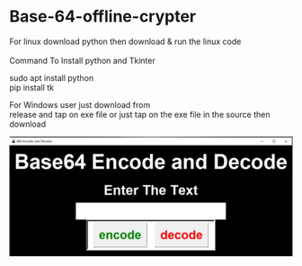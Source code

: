 # Base-64-offline-crypter

For linux download python then download & run the linux code <br>
<br>Command To Install python and Tkinter<br>

sudo apt install python <br>
pip install tk

For Windows user just download from  
 release and tap on exe file or just tap on the exe file in the source then download

![](screenshot.jpg)

